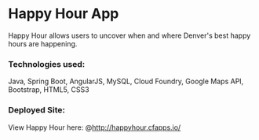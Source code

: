 # Happy Hour App
Happy Hour allows users to uncover when and where Denver's best happy hours are happening.

### Technologies used:
Java, Spring Boot, AngularJS, MySQL, Cloud Foundry, Google Maps API, Bootstrap, HTML5, CSS3

### Deployed Site:
View Happy Hour here: @http://happyhour.cfapps.io/
